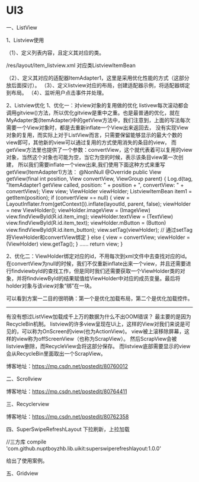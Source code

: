 # UI3

一、ListView

1、Listview使用

（1）、定义列表内容，且定义其对应的类。

/res/layout/item_listview.xml
      对应类ListviewItemBean
      
（2）、定义其对应的适配器ItemAdapter1，这里是采用优化性能的方式（这部分放后面探讨）。
（3）、定义listview对应的布局，创建适配器示例，将适配器绑定到布局。
（4）、监听用户点击事件并处理。

2、Listview优化
1、优化一：对view对象的复用做的优化
  listivew每次滚动都会调用gitview()方法，所以优化gitview是重中之重。也是最普通的优化，就在MyAdapter类(ItemAdapter)中的getView方法中，我们注意到，上面的写法每次需要一个View对象时，都是去重新inflate一个View出来返回去， 没有实现View对象的复用，而实际上对于ListView而言，只需要保留能够显示的最大个数的view即可，其他新的view可以通过复用的方式使用消失的条目的view，
  而getView方法里也提供了一个参数：convertView，这个就代表着可以复用的view对象，当然这个对象也可能为空，当它为空的时候，表示该条目view第一次创建，
  所以我们需要inflate一个view出来,我们使用下面这种方式来重写getView(ItemAdapter1)方法：
      @NonNull
      @Override
      public View getView(final int position, View convertView, ViewGroup parent) {
          Log.d(tag, "ItemAdapter1 getView called, position: " + position + ", convertView: " + convertView);
          View view;
          ViewHolder viewHolder;
          ListviewItemBean item1 = getItem(position);
          if (convertView == null) {
              view = LayoutInflater.from(getContext()).inflate(layoutId, parent, false);
              viewHolder = new ViewHolder();
              viewHolder.imageView = (ImageView) view.findViewById(R.id.item_img);
              viewHolder.textView = (TextView) view.findViewById(R.id.item_text);
              viewHolder.mButton = (Button) view.findViewById(R.id.item_button);
              view.setTag(viewHolder); // 通过setTag将ViewHolder和convertView绑定
          } else {
              view = convertView;
              viewHolder = (ViewHolder) view.getTag();
          }
          ......
          return view;
      }

2、优化二：ViewHolder绑定对应的id，不用每次到xml文件中去查找对应的id。
在convertView为null的时候，我们不仅重新inflate出来一个view，并且还需要进行findviewbyId的查找工作，但是同时我们还需要获取一个ViewHolder类的对象，并将findviewById的结果赋值给ViewHolder中对应的成员变量。最后将holder对象与该view对象“绑”在一块。

可以看到方案一二目的很明确：第一个是优化加载布局，第二个是优化加载控件。

------------------------------------------------------------------------------------

有没有想过ListView加载成千上万的数据为什么不出OOM错误？
最主要的是因为RecycleBin机制。
listview的许多view呈现在Ui上，这样的View对我们来说是可见的，可以称为OnScreen的view(也为ActionView)。
view被上滚移除屏幕，这样的view称为offScreenView（也称为ScrapView）。
然后ScrapView会被listview删除，而RecycleView会将这部分保存。
而listview底部需要显示的view会从RecycleBin里面取出一个ScrapView。

博客地址：https://mp.csdn.net/postedit/80760012


二、Scrollview

博客地址：https://mp.csdn.net/postedit/80764411

三、Recyclerview

博客地址：https://mp.csdn.net/postedit/80762358


四、SuperSwipeRefreshLayout 下拉刷新，上拉加载

//三方库
compile 'com.github.nuptboyzhb.lib.uikit:superswiperefreshlayout:1.0.0'

给出了使用案例。

五、Gridview
